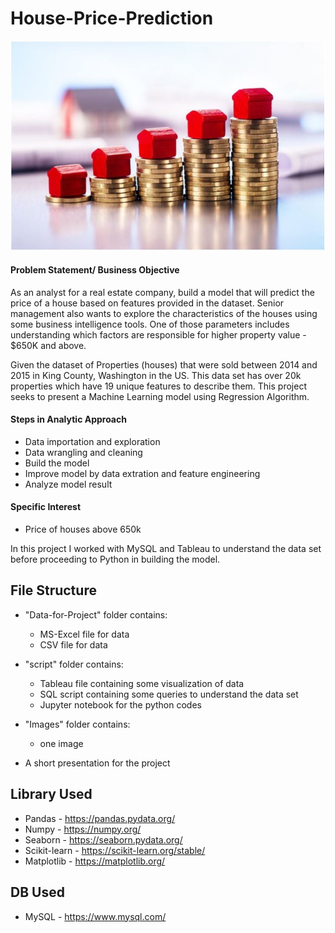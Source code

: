 # House-Price-Prediction


![](https://github.com/myhaijay/House-Price-Prediction/blob/main/Images/Image.JPG)
#### Problem Statement/ Business Objective
As an analyst for a real estate company, build a model that will predict the price of a house based on features provided in the dataset. Senior management also wants to explore the characteristics of the houses using some business intelligence tools. One of those parameters includes understanding which factors are responsible for higher property value - $650K and above.


Given the dataset of Properties (houses) that were sold between 2014 and 2015 in King County, Washington in the US. This data set has over 20k properties which have 19 unique features to describe them. This project seeks to present a Machine Learning model using Regression Algorithm.


#### Steps in Analytic Approach
* Data importation and exploration
* Data wrangling and cleaning
* Build the model
* Improve model by data extration and feature engineering
* Analyze model result

#### Specific Interest
* Price of houses above 650k


In this project I worked with MySQL and Tableau to understand the data set before proceeding to Python in building the model.

## File Structure
* "Data-for-Project" folder contains:
  * MS-Excel file for data
  * CSV file for data

* "script" folder contains:
  * Tableau file containing some visualization of data
  * SQL script containing some queries to understand the data set
  * Jupyter notebook for the python codes


* "Images" folder contains:
  * one image


* A short presentation for the project


## Library Used
  * Pandas - https://pandas.pydata.org/
  * Numpy - https://numpy.org/
  * Seaborn - https://seaborn.pydata.org/
  * Scikit-learn - https://scikit-learn.org/stable/
  * Matplotlib - https://matplotlib.org/

## DB Used
  * MySQL - https://www.mysql.com/


  
